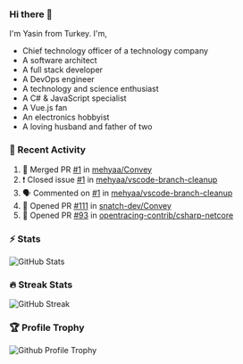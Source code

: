 ### Hi there 👋
I'm Yasin from Turkey. I'm,

* Chief technology officer of a technology company
* A software architect
* A full stack developer
* A DevOps engineer
* A technology and science enthusiast
* A C# & JavaScript specialist
* A Vue.js fan
* An electronics hobbyist
* A loving husband and father of two

### 🧾 Recent Activity
<!--START_SECTION:activity-->
1. 🎉 Merged PR [#1](https://github.com/mehyaa/Convey/pull/1) in [mehyaa/Convey](https://github.com/mehyaa/Convey)
2. ❗️ Closed issue [#1](https://github.com/mehyaa/vscode-branch-cleanup/issues/1) in [mehyaa/vscode-branch-cleanup](https://github.com/mehyaa/vscode-branch-cleanup)
3. 🗣 Commented on [#1](https://github.com/mehyaa/vscode-branch-cleanup/issues/1) in [mehyaa/vscode-branch-cleanup](https://github.com/mehyaa/vscode-branch-cleanup)
4. 💪 Opened PR [#111](https://github.com/snatch-dev/Convey/pull/111) in [snatch-dev/Convey](https://github.com/snatch-dev/Convey)
5. 💪 Opened PR [#93](https://github.com/opentracing-contrib/csharp-netcore/pull/93) in [opentracing-contrib/csharp-netcore](https://github.com/opentracing-contrib/csharp-netcore)
<!--END_SECTION:activity-->

### ⚡ Stats
![GitHub Stats][stats]

### 🔥 Streak Stats
![GitHub Streak][streak]

### 🏆 Profile Trophy
![Github Profile Trophy][trophy]

[website]: https://mehyaa.github.io
[profile]: https://github.com/mehyaa
[stats]: https://github-readme-stats.vercel.app/api?username=mehyaa&show_icons=true&count_private=true&theme=vue
[streak]: https://github-readme-streak-stats.herokuapp.com?user=mehyaa&theme=vue&hide_border=true&date_format=j%20M%5B%20Y%5D&background=transparent
[trophy]: https://github-profile-trophy.vercel.app/?username=mehyaa&theme=vue&no-frame=true&column=3&margin-w=16&margin-h=16


<!--
**mehyaa/mehyaa** is a ✨ _special_ ✨ repository because its `README.md` (this file) appears on your GitHub profile.

Here are some ideas to get you started:

- 🔭 I’m currently working on ...
- 🌱 I’m currently learning ...
- 👯 I’m looking to collaborate on ...
- 🤔 I’m looking for help with ...
- 💬 Ask me about ...
- 📫 How to reach me: ...
- 😄 Pronouns: ...
- ⚡ Fun fact: ...
-->
